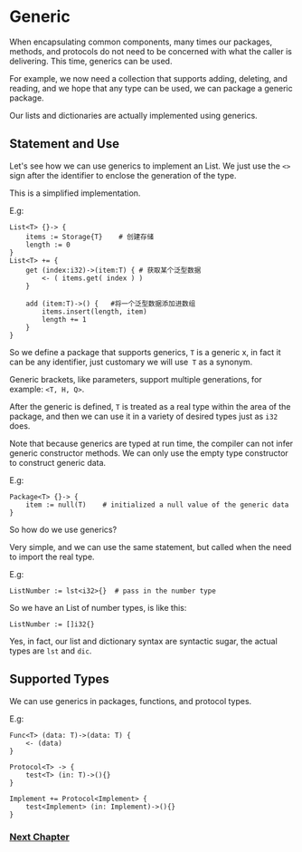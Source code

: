# Generic
When encapsulating common components, many times our packages, methods, and protocols do not need to be concerned with what the caller is delivering. This time, generics can be used.

For example, we now need a collection that supports adding, deleting, and reading, and we hope that any type can be used, we can package a generic package.

Our lists and dictionaries are actually implemented using generics.
## Statement and Use
Let's see how we can use generics to implement an List. We just use the `<>` sign after the identifier to enclose the generation of the type.

This is a simplified implementation.

E.g:
```
List<T> {}-> {
    items := Storage{T}    # 创建存储
    length := 0
}
List<T> += {
    get (index:i32)->(item:T) { # 获取某个泛型数据 
        <- ( items.get( index ) )
    }

    add (item:T)->() {   #将一个泛型数据添加进数组
        items.insert(length, item)
        length += 1
    }
}
```
So we define a package that supports generics, `T` is a generic x, in fact it can be any identifier, just customary we will use` T` as a synonym.

Generic brackets, like parameters, support multiple generations, for example: `<T, H, Q>`.

After the generic is defined, `T` is treated as a real type within the area of ​​the package, and then we can use it in a variety of desired types just as `i32` does.

Note that because generics are typed at run time, the compiler can not infer generic constructor methods. We can only use the empty type constructor to construct generic data.

E.g:
```
Package<T> {}-> {
    item := null(T)    # initialized a null value of the generic data
}
```
So how do we use generics?

Very simple, and we can use the same statement, but called when the need to import the real type.

E.g:
```
ListNumber := lst<i32>{}  # pass in the number type
```
So we have an List of number types, is like this:
```
ListNumber := []i32{}
```
Yes, in fact, our list and dictionary syntax are syntactic sugar, the actual types are `lst` and `dic`.
## Supported Types
We can use generics in packages, functions, and protocol types.

E.g:
```
Func<T> (data: T)->(data: T) {
    <- (data)
}

Protocol<T> -> {
    test<T> (in: T)->(){}
}

Implement += Protocol<Implement> {
    test<Implement> (in: Implement)->(){}
}
```
### [Next Chapter](annotation.md)